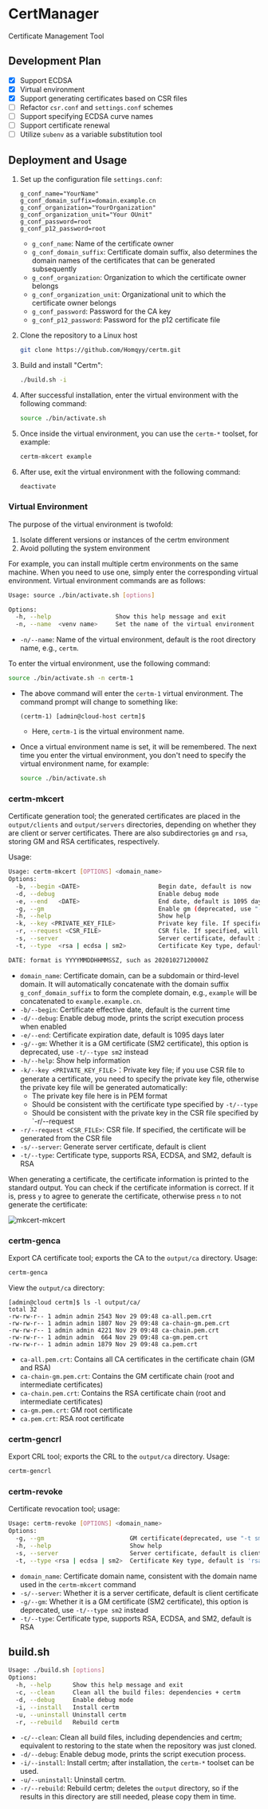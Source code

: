# CertManager

Certificate Management Tool

## Development Plan

- [x] Support ECDSA
- [x] Virtual environment
- [x] Support generating certificates based on CSR files
- [ ] Refactor `csr.conf` and `settings.conf` schemes
- [ ] Support specifying ECDSA curve names
- [ ] Support certificate renewal
- [ ] Utilize `subenv` as a variable substitution tool

## Deployment and Usage

1. Set up the configuration file `settings.conf`:

    ```text
    g_conf_name="YourName"
    g_conf_domain_suffix=domain.example.cn
    g_conf_organization="YourOrganization"
    g_conf_organization_unit="Your OUnit"
    g_conf_password=root
    g_conf_p12_password=root
    ```

    - `g_conf_name`: Name of the certificate owner
    - `g_conf_domain_suffix`: Certificate domain suffix, also determines the domain names of the certificates that can be generated subsequently
    - `g_conf_organization`: Organization to which the certificate owner belongs
    - `g_conf_organization_unit`: Organizational unit to which the certificate owner belongs
    - `g_conf_password`: Password for the CA key
    - `g_conf_p12_password`: Password for the p12 certificate file

2. Clone the repository to a Linux host

    ```bash
    git clone https://github.com/Homqyy/certm.git
    ```

3. Build and install "Certm":

    ```bash
    ./build.sh -i
    ```

4. After successful installation, enter the virtual environment with the following command:

    ```bash
    source ./bin/activate.sh
    ```

5. Once inside the virtual environment, you can use the `certm-*` toolset, for example:

    ```bash
    certm-mkcert example
    ```

6. After use, exit the virtual environment with the following command:

    ```bash
    deactivate
    ```

### Virtual Environment

The purpose of the virtual environment is twofold:

1. Isolate different versions or instances of the certm environment
2. Avoid polluting the system environment

For example, you can install multiple certm environments on the same machine. When you need to use one, simply enter the corresponding virtual environment. Virtual environment commands are as follows:

```bash
Usage: source ./bin/activate.sh [options]

Options:
  -h, --help                  Show this help message and exit
  -n, --name  <venv name>     Set the name of the virtual environment
```

- `-n/--name`: Name of the virtual environment, default is the root directory name, e.g., `certm`.

To enter the virtual environment, use the following command:

```bash
source ./bin/activate.sh -n certm-1
```

- The above command will enter the `certm-1` virtual environment. The command prompt will change to something like:

    ```text
    (certm-1) [admin@cloud-host certm]$
    ```

    - Here, `certm-1` is the virtual environment name.

- Once a virtual environment name is set, it will be remembered. The next time you enter the virtual environment, you don't need to specify the virtual environment name, for example:

    ```bash
    source ./bin/activate.sh
    ```

### certm-mkcert

Certificate generation tool; the generated certificates are placed in the `output/clients` and `output/servers` directories, depending on whether they are client or server certificates. There are also subdirectories `gm` and `rsa`, storing GM and RSA certificates, respectively.

Usage:

```bash
Usage: certm-mkcert [OPTIONS] <domain_name>
Options:
  -b, --begin <DATE>                      Begin date, default is now
  -d, --debug                             Enable debug mode
  -e, --end   <DATE>                      End date, default is 1095 days
  -g, --gm                                Enable gm (deprecated, use "-t SM2" instead)
  -h, --help                              Show help
  -k, --key <PRIVATE_KEY_FILE>            Private key file. If specified of CSR file(-r), will use this key file
  -r, --request <CSR_FILE>                CSR file. If specified, will make certificate from CSR file
  -s, --server                            Server certificate, default is client
  -t, --type  <rsa | ecdsa | sm2>         Certificate Key type, default is 'rsa', 

DATE: format is YYYYMMDDHHMMSSZ, such as 20201027120000Z
```

- `domain_name`: Certificate domain, can be a subdomain or third-level domain. It will automatically concatenate with the domain suffix `g_conf_domain_suffix` to form the complete domain, e.g., `example` will be concatenated to `example.example.cn`.
- `-b/--begin`: Certificate effective date, default is the current time
- `-d/--debug`: Enable debug mode, prints the script execution process when enabled
- `-e/--end`: Certificate expiration date, default is 1095 days later
- `-g/--gm`: Whether it is a GM certificate (SM2 certificate), this option is deprecated, use `-t/--type sm2` instead
- `-h/--help`: Show help information
- `-k/--key <PRIVATE_KEY_FILE>`：Private key file; if you use CSR file to generate a certificate, you need to specify the private key file, otherwise the private key file will be generated automatically:
    - The private key file here is in PEM format
    - Should be consistent with the certificate type specified by `-t/--type`
    - Should be consistent with the private key in the CSR file specified by `-r/--request
- `-r/--request <CSR_FILE>`: CSR file. If specified, the certificate will be generated from the CSR file
- `-s/--server`: Generate server certificate, default is client
- `-t/--type`: Certificate type, supports RSA, ECDSA, and SM2, default is RSA

When generating a certificate, the certificate information is printed to the standard output. You can check if the certificate information is correct. If it is, press `y` to agree to generate the certificate, otherwise press `n` to not generate the certificate:

![mkcert-mkcert](docs/assets/certm-mkcert.png)

### certm-genca

Export CA certificate tool; exports the CA to the `output/ca` directory. Usage:

```bash
certm-genca
```

View the `output/ca` directory:

```text
[admin@cloud certm]$ ls -l output/ca/
total 32
-rw-rw-r-- 1 admin admin 2543 Nov 29 09:48 ca-all.pem.crt
-rw-rw-r-- 1 admin admin 1807 Nov 29 09:48 ca-chain-gm.pem.crt
-rw-rw-r-- 1 admin admin 4221 Nov 29 09:48 ca-chain.pem.crt
-rw-rw-r-- 1 admin admin  664 Nov 29 09:48 ca-gm.pem.crt
-rw-rw-r-- 1 admin admin 1879 Nov 29 09:48 ca.pem.crt
```

- `ca-all.pem.crt`: Contains all CA certificates in the certificate chain (GM and RSA)
- `ca-chain-gm.pem.crt`: Contains the GM certificate chain (root and intermediate certificates)
- `ca-chain.pem.crt`: Contains the RSA certificate chain (root and intermediate certificates)
- `ca-gm.pem.crt`: GM root certificate
- `ca.pem.crt`: RSA root certificate

### certm-gencrl

Export CRL tool; exports the CRL to the `output/ca` directory. Usage:

```bash
certm-gencrl
```

### certm-revoke

Certificate revocation tool; usage:

```bash
Usage: certm-revoke [OPTIONS] <domain_name>
Options:
  -g, --gm                        GM certificate(deprecated, use "-t sm2" instead)
  -h, --help                      Show help
  -s, --server                    Server certificate, default is client
  -t, --type <rsa | ecdsa | sm2>  Certificate Key type, default is 'rsa'
```

- `domain_name`: Certificate domain name, consistent with the domain name used in the `certm-mkcert` command
- `-s/--server`: Whether it is a server certificate, default is client certificate
- `-g/--gm`: Whether it is a GM certificate (SM2 certificate), this option is deprecated, use `-t/--type sm2` instead
- `-t/--type`: Certificate type, supports RSA, ECDSA, and SM2, default is RSA

## build.sh

```bash
Usage: ./build.sh [options]
Options:
  -h, --help      Show this help message and exit
  -c, --clean     Clean all the build files: dependencies + certm
  -d, --debug     Enable debug mode
  -i, --install   Install certm
  -u, --uninstall Uninstall certm
  -r, --rebuild   Rebuild certm
```

- `-c/--clean`: Clean all build files, including dependencies and certm; equivalent to restoring to the state when the repository was just cloned.
- `-d/--debug`: Enable debug mode, prints the script execution process.
- `-i/--install`: Install certm; after installation, the `certm-*` toolset can be used.
- `-u/--uninstall`: Uninstall certm.
- `-r/--rebuild`: Rebuild certm; deletes the `output` directory, so if the results in this directory are still needed, please copy them in time.